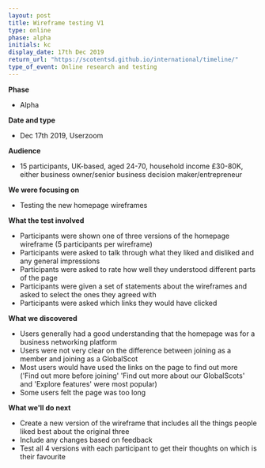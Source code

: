 ```yaml
---
layout: post
title: Wireframe testing V1
type: online
phase: alpha
initials: kc
display_date: 17th Dec 2019
return_url: "https://scotentsd.github.io/international/timeline/"
type_of_event: Online research and testing
---
```


**Phase**
- Alpha

**Date and type**
- Dec 17th 2019,  Userzoom

**Audience**
- 15 participants, UK-based, aged 24-70, household income £30-80K, either business owner/senior business decision maker/entrepreneur

**We were focusing on**
- Testing the new homepage wireframes

**What the test involved**
- Participants were shown one of three versions of the homepage wireframe (5 participants per wireframe)
- Participants were asked to talk through what they liked and disliked and any general impressions
- Participants were asked to rate how well they understood different parts of the page
- Participants were given a set of statements about the wireframes and asked to select the ones they agreed with
- Participants were asked which links they would have clicked

**What we discovered**
- Users generally had a good understanding that the homepage was for a business networking platform
- Users were not very clear on the difference between joining as a member and joining as a GlobalScot
- Most users would have used the links on the page to find out more ('Find out more before joining' 'Find out more about our GlobalScots' and 'Explore features' were most popular)
- Some users felt the page was too long

**What we'll do next**
- Create a new version of the wireframe that includes all the things people liked best about the original three
- Include any changes based on feedback 
- Test all 4 versions with each participant to get their thoughts on which is their favourite
